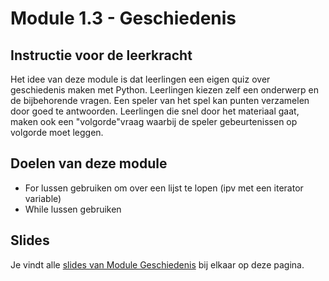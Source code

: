 # Module 1.3 - Geschiedenis

## Instructie voor de leerkracht

Het idee van deze module is dat leerlingen een eigen quiz over geschiedenis maken met Python. Leerlingen kiezen zelf een onderwerp en de bijbehorende vragen. Een speler van het spel kan punten verzamelen door goed te antwoorden. Leerlingen die snel door het materiaal gaat, maken ook een "volgorde"vraag waarbij de speler gebeurtenissen op volgorde moet leggen.

## Doelen van deze module

* For lussen gebruiken om over een lijst te lopen \(ipv met een iterator variable\)
* While lussen gebruiken

## Slides

Je vindt alle [slides van Module Geschiedenis](https://slides.com/felienne/decks/python-in-de-klas-module-3) bij elkaar op deze pagina.

